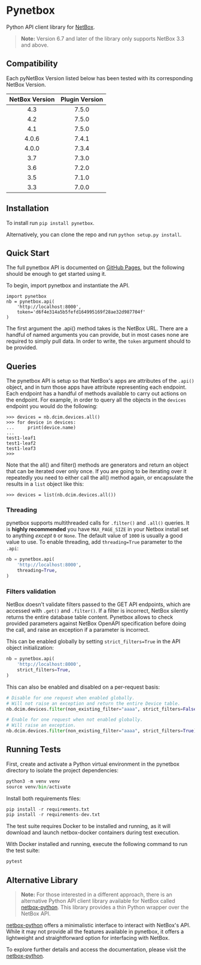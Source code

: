 # Pynetbox
Python API client library for [NetBox](https://github.com/netbox-community/netbox).

> **Note:** Version 6.7 and later of the library only supports NetBox 3.3 and above.

## Compatibility

Each pyNetBox Version listed below has been tested with its corresponding NetBox Version.

| NetBox Version | Plugin Version |
|:--------------:|:--------------:|
|      4.3       |     7.5.0      |
|      4.2       |     7.5.0      |
|      4.1       |     7.5.0      |
|      4.0.6     |     7.4.1      |
|      4.0.0     |     7.3.4      |
|      3.7       |     7.3.0      |
|      3.6       |     7.2.0      |
|      3.5       |     7.1.0      |
|      3.3       |     7.0.0      |

## Installation

To install run `pip install pynetbox`.

Alternatively, you can clone the repo and run `python setup.py install`.


## Quick Start

The full pynetbox API is documented on [GitHub Pages](https://netbox-community.github.io/pynetbox/), but the following should be enough to get started using it.

To begin, import pynetbox and instantiate the API.

```
import pynetbox
nb = pynetbox.api(
    'http://localhost:8000',
    token='d6f4e314a5b5fefd164995169f28ae32d987704f'
)
```

The first argument the .api() method takes is the NetBox URL. There are a handful of named arguments you can provide, but in most cases none are required to simply pull data. In order to write, the `token` argument should to be provided.


## Queries

The pynetbox API is setup so that NetBox's apps are attributes of the `.api()` object, and in turn those apps have attribute representing each endpoint. Each endpoint has a handful of methods available to carry out actions on the endpoint. For example, in order to query all the objects in the `devices` endpoint you would do the following:

```
>>> devices = nb.dcim.devices.all()
>>> for device in devices:
...     print(device.name)
...
test1-leaf1
test1-leaf2
test1-leaf3
>>>
```

Note that the all() and filter() methods are generators and return an object that can be iterated over only once.  If you are going to be iterating over it repeatedly you need to either call the all() method again, or encapsulate the results in a `list` object like this:
```
>>> devices = list(nb.dcim.devices.all())
```

### Threading

pynetbox supports multithreaded calls for `.filter()` and `.all()` queries. It is **highly recommended** you have `MAX_PAGE_SIZE` in your Netbox install set to anything *except* `0` or `None`. The default value of `1000` is usually a good value to use. To enable threading, add `threading=True` parameter to the `.api`:

```python
nb = pynetbox.api(
    'http://localhost:8000',
    threading=True,
)
```
### Filters validation

NetBox doesn't validate filters passed to the GET API endpoints, which are accessed with `.get()` and `.filter()`. If a filter is incorrect, NetBox silently returns the entire database table content. Pynetbox allows to check provided parameters against NetBox OpenAPI specification before doing the call, and raise an exception if a parameter is incorrect.

This can be enabled globally by setting `strict_filters=True` in the API object initialization:

```python
nb = pynetbox.api(
    'http://localhost:8000',
    strict_filters=True,
)
```

This can also be enabled and disabled on a per-request basis:

```python
# Disable for one request when enabled globally.
# Will not raise an exception and return the entire Device table.
nb.dcim.devices.filter(non_existing_filter="aaaa", strict_filters=False)

# Enable for one request when not enabled globally.
# Will raise an exception.
nb.dcim.devices.filter(non_existing_filter="aaaa", strict_filters=True)
```

## Running Tests

First, create and activate a Python virtual environment in the pynetbox directory to isolate the project dependencies:

```python
python3 -m venv venv
source venv/bin/activate
```

Install both requirements files:

```python
pip install -r requirements.txt
pip install -r requirements-dev.txt
```

The test suite requires Docker to be installed and running, as it will download and launch netbox-docker containers during test execution.

With Docker installed and running, execute the following command to run the test suite:

```python
pytest
```

## Alternative Library

> **Note:** For those interested in a different approach, there is an alternative Python API client library available for NetBox called [netbox-python](https://github.com/netbox-community/netbox-python). This library provides a thin Python wrapper over the NetBox API.

[netbox-python](https://github.com/netbox-community/netbox-python) offers a minimalistic interface to interact with NetBox's API. While it may not provide all the features available in pynetbox, it offers a lightweight and straightforward option for interfacing with NetBox.

To explore further details and access the documentation, please visit the [netbox-python](https://github.com/netbox-community/netbox-python).
